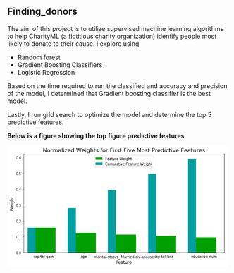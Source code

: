 ## Finding_donors

The aim of this project is to utilize supervised machine learning algorithms to help CharityML (a fictitious charity organization) identify people most likely to donate to their cause.
I explore using 
- Random forest
- Gradient Boosting Classifiers
- Logistic Regression 

Based on the time required to run the classified and accuracy and precision of the model, I determined that Gradient boosting classifier is the best model.

Lastly, I run grid search to optimize the model and determine the top 5 predictive features. 

__Below is a figure showing the top figure predictive features__

<img src="Images/top_features.png" width=500>
